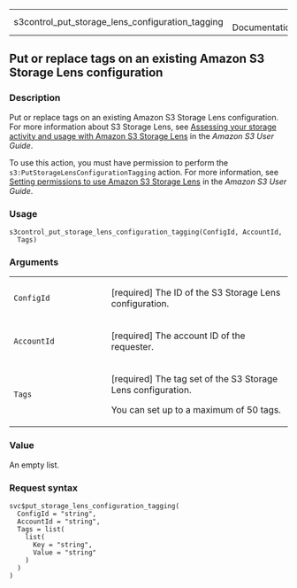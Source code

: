 <table style="width: 100%;">
<tbody>
<tr class="odd">
<td>s3control_put_storage_lens_configuration_tagging</td>
<td style="text-align: right;">R Documentation</td>
</tr>
</tbody>
</table>

## Put or replace tags on an existing Amazon S3 Storage Lens configuration

### Description

Put or replace tags on an existing Amazon S3 Storage Lens configuration.
For more information about S3 Storage Lens, see [Assessing your storage
activity and usage with Amazon S3 Storage
Lens](https://docs.aws.amazon.com/AmazonS3/latest/userguide/storage_lens.html)
in the *Amazon S3 User Guide*.

To use this action, you must have permission to perform the
`s3:PutStorageLensConfigurationTagging` action. For more information,
see [Setting permissions to use Amazon S3 Storage
Lens](https://docs.aws.amazon.com/AmazonS3/latest/userguide/storage_lens_iam_permissions.html)
in the *Amazon S3 User Guide*.

### Usage

    s3control_put_storage_lens_configuration_tagging(ConfigId, AccountId,
      Tags)

### Arguments

<table>
<colgroup>
<col style="width: 35%" />
<col style="width: 65%" />
</colgroup>
<tbody>
<tr class="odd">
<td><code
id="s3control_put_storage_lens_configuration_tagging_:_ConfigId">ConfigId</code></td>
<td><p>[required] The ID of the S3 Storage Lens configuration.</p></td>
</tr>
<tr class="even">
<td><code
id="s3control_put_storage_lens_configuration_tagging_:_AccountId">AccountId</code></td>
<td><p>[required] The account ID of the requester.</p></td>
</tr>
<tr class="odd">
<td><code
id="s3control_put_storage_lens_configuration_tagging_:_Tags">Tags</code></td>
<td><p>[required] The tag set of the S3 Storage Lens configuration.</p>
<p>You can set up to a maximum of 50 tags.</p></td>
</tr>
</tbody>
</table>

### Value

An empty list.

### Request syntax

    svc$put_storage_lens_configuration_tagging(
      ConfigId = "string",
      AccountId = "string",
      Tags = list(
        list(
          Key = "string",
          Value = "string"
        )
      )
    )
